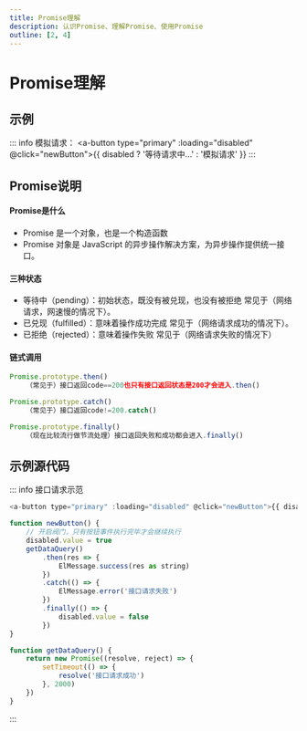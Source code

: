 ```yaml
---
title: Promise理解
description: 认识Promise、理解Promise、使用Promise
outline: [2, 4]
---
```


# Promise理解

## 示例

::: info 模拟请求：
<a-button type="primary" :loading="disabled" @click="newButton">{{ disabled ? '等待请求中...' : '模拟请求' }}</a-button>
:::

## Promise说明

#### Promise是什么
* Promise 是一个对象，也是一个构造函数
* Promise 对象是 JavaScript 的异步操作解决方案，为异步操作提供统一接口。

#### 三种状态

* 等待中（pending）：初始状态，既没有被兑现，也没有被拒绝   常见于（网络请求，网速慢的情况下）。
* 已兑现（fulfilled）：意味着操作成功完成   常见于（网络请求成功的情况下）。
* 已拒绝（rejected）：意味着操作失败   常见于（网络请求失败的情况下）

#### 链式调用

``` js
Promise.prototype.then()
    （常见于）接口返回code==200也只有接口返回状态是200才会进入.then()

Promise.prototype.catch()
    （常见于）接口返回code!=200.catch()

Promise.prototype.finally()
    （现在比较流行做节流处理）接口返回失败和成功都会进入.finally()
```

## 示例源代码

::: info 接口请求示范
``` js
<a-button type="primary" :loading="disabled" @click="newButton">{{ disabled ? '等待请求中...' : '模拟请求' }}</a-button>

function newButton() {
    // 开启阀门，只有按钮事件执行完毕才会继续执行
    disabled.value = true
    getDataQuery()
        .then(res => {
            ElMessage.success(res as string)
        })
        .catch(() => {
            ElMessage.error('接口请求失败')
        })
        .finally(() => {
            disabled.value = false
        })
}

function getDataQuery() {
    return new Promise((resolve, reject) => {
        setTimeout(() => {
            resolve('接口请求成功')
        }, 2000)
    })
}
```
:::

<script setup lang="ts">
// =======  依赖引入  =======
import { ref } from 'vue'
import { message } from 'ant-design-vue'
// =======  类型声明  =======

// =======  变量声明  =======
const disabled = ref(false)
// =======  主流程  =======

// =======  函数声明  =======
function newButton() {
    // 开启阀门，只有按钮事件执行完毕才会继续执行
    disabled.value = true
    getDataQuery()
        .then(res => {
            message.success(res as string)
        })
        .catch(() => {
            message.error('接口请求失败')
        })
        .finally(() => {
            disabled.value = false
        })
}

function getDataQuery() {
    return new Promise((resolve, reject) => {
        setTimeout(() => {
            resolve('接口请求成功')
        }, 2000)
    })
}
// =======  属性返回  =======
</script>

<style lang="scss" scoped>
.ant-btn-primary {
    margin: 10px 0;
}
</style>
